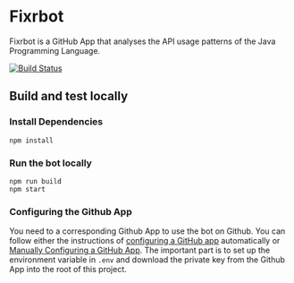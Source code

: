 # Fixrbot

Fixrbot is a GitHub App that analyses the API usage patterns of the Java Programming Language.

[![Build Status](https://travis-ci.org/cuplv/Fixrbot.svg?branch=master)](https://travis-ci.org/cuplv/Fixrbot)

## Build and test locally

### Install Dependencies

```shell
npm install
```

### Run the bot locally

```shell
npm run build
npm start
```

### Configuring the Github App

You need to a corresponding Github App to use the bot on Github. You can follow either the instructions of [configuring a GitHub app](https://probot.github.io/docs/development/#configuring-a-github-app) automatically or [Manually Configuring a GitHub App](https://probot.github.io/docs/development/#manually-configuring-a-github-app). The important part is to set up the environment variable in `.env` and download the private key from the Github App into the root of this project.
